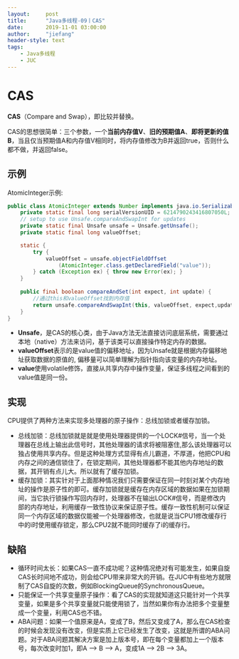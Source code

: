 ```yaml
---
layout:     post
title:      "Java多线程-09丨CAS"
date:       2019-11-01 03:00:00
author:     "jiefang"
header-style: text
tags:
    - Java多线程
    - JUC
---
```

# CAS
**CAS**（Compare and Swap），即比较并替换。

CAS的思想很简单：三个参数，一个**当前内存值V**、**旧的预期值A**、**即将更新的值B**，当且仅当预期值A和内存值V相同时，将内存值修改为B并返回true，否则什么都不做，并返回false。

## 示例
AtomicInteger示例:
```java
public class AtomicInteger extends Number implements java.io.Serializable{
    private static final long serialVersionUID = 6214790243416807050L;
    // setup to use Unsafe.compareAndSwapInt for updates
    private static final Unsafe unsafe = Unsafe.getUnsafe();
    private static final long valueOffset;

    static {
        try {
            valueOffset = unsafe.objectFieldOffset
                (AtomicInteger.class.getDeclaredField("value"));
        } catch (Exception ex) { throw new Error(ex); }
    }
    
    public final boolean compareAndSet(int expect, int update) {
        //通过this和valueOffset找到内存值
        return unsafe.compareAndSwapInt(this, valueOffset, expect,update);
    }
}
```
- **Unsafe**，是CAS的核心类，由于Java方法无法直接访问底层系统，需要通过本地（native）方法来访问，基于该类可以直接操作特定内存的数据。
- **valueOffset**表示的是value值的偏移地址，因为Unsafe就是根据内存偏移地址获取数据的原值的, 偏移量可以简单理解为指针指向该变量的内存地址。
- **value**使用volatile修饰，直接从共享内存中操作变量，保证多线程之间看到的value值是同一份。

## 实现
CPU提供了两种方法来实现多处理器的原子操作：总线加锁或者缓存加锁。

- 总线加锁：总线加锁就是就是使用处理器提供的一个LOCK#信号，当一个处理器在总线上输出此信号时，其他处理器的请求将被阻塞住,那么该处理器可以独占使用共享内存。但是这种处理方式显得有点儿霸道，不厚道，他把CPU和内存之间的通信锁住了，在锁定期间，其他处理器都不能其他内存地址的数据，其开销有点儿大。所以就有了缓存加锁。
- 缓存加锁：其实针对于上面那种情况我们只需要保证在同一时刻对某个内存地址的操作是原子性的即可。缓存加锁就是缓存在内存区域的数据如果在加锁期间，当它执行锁操作写回内存时，处理器不在输出LOCK#信号，而是修改内部的内存地址，利用缓存一致性协议来保证原子性。缓存一致性机制可以保证同一个内存区域的数据仅能被一个处理器修改，也就是说当CPU1修改缓存行中的i时使用缓存锁定，那么CPU2就不能同时缓存了i的缓存行。

## 缺陷
- 循环时间太长：如果CAS一直不成功呢？这种情况绝对有可能发生，如果自旋CAS长时间地不成功，则会给CPU带来非常大的开销。在JUC中有些地方就限制了CAS自旋的次数，例如BlockingQueue的SynchronousQueue。
- 只能保证一个共享变量原子操作：看了CAS的实现就知道这只能针对一个共享变量，如果是多个共享变量就只能使用锁了，当然如果你有办法把多个变量整成一个变量，利用CAS也不错。
- ABA问题：如果一个值原来是A，变成了B，然后又变成了A，那么在CAS检查的时候会发现没有改变，但是实质上它已经发生了改变，这就是所谓的ABA问题。对于ABA问题其解决方案是加上版本号，即在每个变量都加上一个版本号，每次改变时加1，即A —> B —> A，变成1A —> 2B —> 3A。

